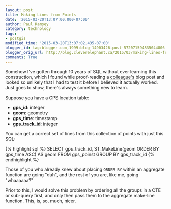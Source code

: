 ```yaml
---
layout: post
title: Making Lines from Points
date: '2015-03-20T13:07:00.000-07:00'
author: Paul Ramsey
category: technology
tags:
- postgis
modified_time: '2015-03-20T13:07:02.435-07:00'
blogger_id: tag:blogger.com,1999:blog-14903426.post-572071594835044806
blogger_orig_url: http://blog.cleverelephant.ca/2015/03/making-lines-from-points.html
comments: True
---
```


Somehow I've gotten through 10 years of SQL without ever learning this construction, which I found while proof-reading a [colleague's](https://twitter.com/sanderpick) blog post and looked so unlikely that I had to test it before I believed it actually worked. Just goes to show, there's always something new to learn.

Suppose you have a GPS location table:

* **gps_id**: integer
* **geom**: geometry
* **gps_time**: timestamp
* **gps_track_id**: integer

You can get a correct set of lines from this collection of points with just this SQL:

{% highlight sql %}
SELECT
  gps_track_id,
  ST_MakeLine(geom ORDER BY gps_time ASC) AS geom
FROM gps_poinst
GROUP BY gps_track_id
{% endhighlight %}
    
Those of you who already knew about placing `ORDER BY` within an aggregate function are going "duh", and the rest of you are, like me, going "whaaaaaa?"

Prior to this, I would solve this problem by ordering all the groups in a CTE or sub-query first, and only then pass them to the aggregate make-line function. This, is, so, much, nicer.